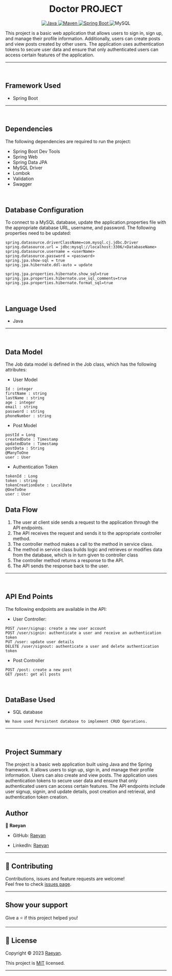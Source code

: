 <h1 align = "center"> Doctor PROJECT </h1>

<p align="center">
<a href="Java url">
    <img alt="Java" src="https://img.shields.io/badge/Java->=8-darkblue.svg" />
</a>
<a href="Maven url" >
    <img alt="Maven" src="https://img.shields.io/badge/maven-3.0.5-brightgreen.svg" />
</a>
<a href="Spring Boot url" >
    <img alt="Spring Boot" src="https://img.shields.io/badge/Spring Boot-3.0.6-brightgreen.svg" />
</a>

<a >
    <img alt="MySQL" src="https://img.shields.io/badge/MySQL-blue.svg">
</a>
</p>

This project is a basic web application that allows users to sign in, sign up, and manage their profile information. Additionally, users can create posts and view posts created by other users. The application uses authentication tokens to secure user data and ensure that only authenticated users can access certain features of the application.

---
<br>

## Framework Used
* Spring Boot

---
<br>

## Dependencies
The following dependencies are required to run the project:

* Spring Boot Dev Tools
* Spring Web
* Spring Data JPA
* MySQL Driver
* Lombok
* Validation
* Swagger

<br>

## Database Configuration
To connect to a MySQL database, update the application.properties file with the appropriate database URL, username, and password. The following properties need to be updated:
```
spring.datasource.driverClassName=com.mysql.cj.jdbc.Driver
spring.datasource.url = jdbc:mysql://localhost:3306/<DatabaseName>
spring.datasource.username = <userName>
spring.datasource.password = <password>
spring.jpa.show-sql = true
spring.jpa.hibernate.ddl-auto = update

spring.jpa.properties.hibernate.show_sql=true
spring.jpa.properties.hibernate.use_sql_comments=true
spring.jpa.properties.hibernate.format_sql=true

```
<br>

## Language Used
* Java

---
<br>

## Data Model

The Job data model is defined in the Job class, which has the following attributes:
<br>

* User Model
```
Id : integer
firstName : string
lastName : string
age : integer
email : string
password : string
phoneNumber : string
```

* Post Model
```
postId = Long
createdDate : Timestamp
updatedDate : Timestamp
postData : String
@ManyToOne
user : User

```

* Authentication Token
```
tokenId : Long
token : string
tokenCreationDate : LocalDate
@OneToOne 
user : User
```
## Data Flow

1. The user at client side sends a request to the application through the API endpoints.
2. The API receives the request and sends it to the appropriate controller method.
3. The controller method makes a call to the method in service class.
4. The method in service class builds logic and retrieves or modifies data from the database, which is in turn given to controller class
5. The controller method returns a response to the API.
6. The API sends the response back to the user.

---

<br>


## API End Points

The following endpoints are available in the API:

* User Controller:
```
POST /user/signup: create a new user account
POST /user/signin: authenticate a user and receive an authentication token
PUT /user: update user details
DELETE /user/signout: authenticate a user and delete authentication token
```

* Post Controller
```
POST /post: create a new post
GET /post: get all posts
```

<br>

## DataBase Used
* SQL database
```
We have used Persistent database to implement CRUD Operations.
```
---
<br>

## Project Summary

The project is a basic web application built using Java and the Spring framework. It allows users to sign up, sign in, and manage their profile information. Users can also create and view posts. The application uses authentication tokens to secure user data and ensure that only authenticated users can access certain features. The API endpoints include user signup, signin, and update details, post creation and retrieval, and authentication token creation.



## Author

👤 **Raeyan**

* GitHub: [Raeyan](https://github.com/Raeyan0786)

* LinkedIn: [Raeyan](https://www.linkedin.com/in/raeyan-a971571bb/)

---

## 🤝 Contributing

Contributions, issues and feature requests are welcome!<br />Feel free to check [issues page]("url").
    
---

## Show your support

Give a ⭐️ if this project helped you!
    
---

## 📝 License

Copyright © 2023 [Raeyan](https://github.com/Raeyan0786).<br />

This project is [MIT]("url") licensed.
    
---


